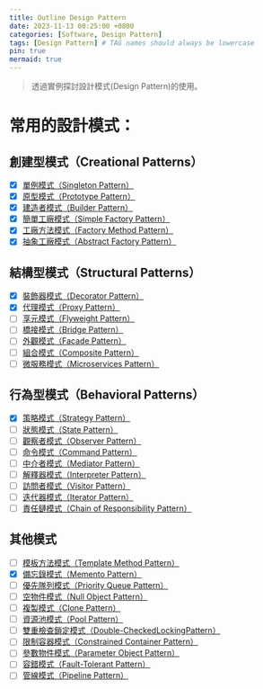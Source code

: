 ```yaml
---
title: Outline Design Pattern
date: 2023-11-13 00:25:00 +0800
categories: [Software, Design Pattern]
tags: [Design Pattern] # TAG names should always be lowercase
pin: true
mermaid: true
---
```


> 透過實例探討設計模式(Design Pattern)的使用。

# 常用的設計模式：

## 創建型模式（Creational Patterns）

- [X] [單例模式（Singleton Pattern）](/posts/Singleton-Pattern)
- [X] [原型模式（Prototype Pattern）](/posts/Prototype-Pattern)
- [X] [建造者模式（Builder Pattern）](/posts/Builder-Pattern)
- [X] [簡單工廠模式（Simple Factory Pattern）](/posts/Simple-Factory-Pattern)
- [X] [工廠方法模式（Factory Method Pattern）](/posts/Factory-Method-Pattern)
- [X] [抽象工廠模式（Abstract Factory Pattern）](/posts/Abstract-Factory-Pattern)

## 結構型模式（Structural Patterns）

- [X] [裝飾器模式（Decorator Pattern）](/posts/Decorator-Pattern)
- [X] [代理模式（Proxy Pattern）](/posts/Proxy-Pattern)
- [ ] [享元模式（Flyweight Pattern）](/posts/Flyweight-Pattern)
- [ ] [橋接模式（Bridge Pattern）](/posts/Bridge-Pattern)
- [ ] [外觀模式（Facade Pattern）](/posts/Facade-Pattern)
- [ ] [組合模式（Composite Pattern）](/posts/Composite-Pattern)
- [ ] [微服務模式（Microservices Pattern）](/posts/Microservices-Pattern)

## 行為型模式（Behavioral Patterns）

- [X] [策略模式（Strategy Pattern）](/posts/Strategy-Pattern)
- [ ] [狀態模式（State Pattern）](/posts/State-Pattern)
- [ ] [觀察者模式（Observer Pattern）](/posts/Observer-Pattern)
- [ ] [命令模式（Command Pattern）](/posts/Command-Pattern)
- [ ] [中介者模式（Mediator Pattern）](/posts/Mediator-Pattern)
- [ ] [解釋器模式（Interpreter Pattern）](/posts/Interpreter-Pattern)
- [ ] [訪問者模式（Visitor Pattern）](/posts/Visitor-Pattern)
- [ ] [迭代器模式（Iterator Pattern）](/posts/Iterator-Pattern)
- [ ] [責任鏈模式（Chain of Responsibility Pattern）](/posts/Chain-of-Responsibility-Pattern)

## 其他模式

- [ ] [模板方法模式（Template Method Pattern）](/posts/Template-Method-Pattern)
- [X] [備忘錄模式（Memento Pattern）](/posts/Memento-Pattern)
- [ ] [優先隊列模式（Priority Queue Pattern）](/posts/Priority-Queue-Pattern)
- [ ] [空物件模式（Null Object Pattern）](/posts/Null-Object-Pattern)
- [ ] [複製模式（Clone Pattern）](/posts/Clone-Pattern)
- [ ] [資源池模式（Pool Pattern）](/posts/Pool-Pattern)
- [ ] [雙重檢查鎖定模式（Double-CheckedLockingPattern）](/posts/Double-Checked-Locking-Pattern)
- [ ] [限制容器模式（Constrained Container Pattern）](/posts/Constrained-Container-Pattern)
- [ ] [參數物件模式（Parameter Object Pattern）](/posts/Parameter-Object-Pattern)
- [ ] [容錯模式（Fault-Tolerant Pattern）](/posts/Fault-Tolerant-Pattern)
- [ ] [管線模式（Pipeline Pattern）](/posts/Pipeline-Pattern)
